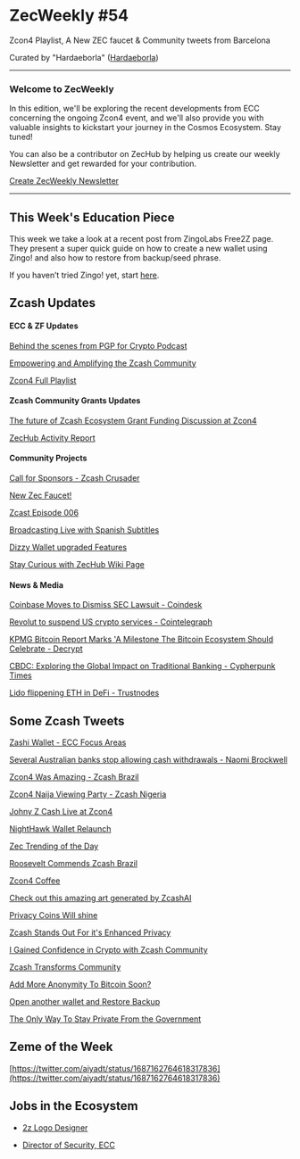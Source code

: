# ZecWeekly #54

Zcon4 Playlist, A New ZEC faucet & Community tweets from Barcelona

Curated by "Hardaeborla" ([Hardaeborla](https://twitter.com/ayanlajaadebola))

---

### Welcome to ZecWeekly
In this edition, we'll be exploring the recent developments from ECC concerning the ongoing Zcon4 event, and we'll also provide you with valuable insights to kickstart your journey in the Cosmos Ecosystem. Stay tuned!

You can also be a contributor on ZecHub by helping us create our weekly Newsletter and get rewarded for your contribution. 

[Create ZecWeekly Newsletter](https://wiki.zechub.xyz/ZecWeekly-newsletter) 

---

## This Week's Education Piece 

This week we take a look at a recent post from ZingoLabs Free2Z page. They present a super quick guide on how to create a new wallet using Zingo! and also how to restore from backup/seed phrase. 

If you haven’t tried Zingo! yet, start [here](https://free2z.cash/zingolabs/zpage/open-another-wallet-and-restore-backup).




## Zcash Updates


#### ECC & ZF Updates

[Behind the scenes from PGP for Crypto Podcast](https://twitter.com/pgpforcrypto/status/1685991268654940161)

[Empowering and Amplifying the Zcash Community](https://twitter.com/ZFAVClub/status/1687441624194789376?t=c75cisvfABNlDgXioCmruA&s=19) 

[Zcon4 Full Playlist](https://www.youtube.com/playlist?list=PL40dyJ0UYTLII7oQRQmNOFf0d2iKT35tL)




#### Zcash Community Grants Updates

[The future of Zcash Ecosystem Grant Funding Discussion at Zcon4](https://twitter.com/JackGavigan/status/1685991658872074240?t=DKgj0N8ZdsUp_cGmZrMksA&s=19) 

[ZecHub Activity Report](https://forum.zcashcommunity.com/t/zechub-monthly-updates/44101/28) 




#### Community Projects

[Call for Sponsors - Zcash Crusader](https://twitter.com/ZcashCrusader/status/1686701301550161921?t=aQ1xsQS7SmJOf4KOmZNLdQ&s=19) 

[New Zec Faucet!](https://twitter.com/aiyadt/status/1686026692265996289?t=1rXNEEmQuROPoZEMR_pnMg&s=19) 

[Zcast Episode 006](https://twitter.com/ZcastEsp/status/1687438232546398209?t=hfypYmjt0_6SGxJ7UDH5MQ&s=19) 

[Broadcasting Live with Spanish Subtitles](https://twitter.com/zcashesp/status/1685988428951769088?t=daigF1ymB49e-qXkV8nXMQ&s=19)

[Dizzy Wallet upgraded Features](https://twitter.com/ruzcash/status/1687716093912109056?t=FKp9__JZt4pMenLhrwTuIQ&s=19) 

[Stay Curious with ZecHub Wiki Page](https://twitter.com/dismad8/status/1687694604676816896?t=rPFwEa-XDsPcENVOnQC5OQ&s=19) 



 #### News & Media

[Coinbase Moves to Dismiss SEC Lawsuit - Coindesk](https://www.coindesk.com/policy/2023/08/04/coinbase-moves-to-dismiss-sec-lawsuit-alleging-crypto-falls-out-of-regulators-oversight) 

[Revolut to suspend US crypto services - Cointelegraph](https://cointelegraph.com/news/crypto-revolut-to-suspend-cryptocurrency-services-in-us) 

[KPMG Bitcoin Report Marks 'A Milestone The Bitcoin Ecosystem Should Celebrate - Decrypt](https://decrypt.co/151443/bitcoin-esg-environment-social-corporate-governance-kpmg) 

[CBDC: Exploring the Global Impact on Traditional Banking - Cypherpunk Times](https://www.cypherpunktimes.com/central-bank-digital-currencies-cbdcs-exploring-the-global-impact-on-traditional-banking/)

[Lido flippening ETH in DeFi - Trustnodes](https://www.trustnodes.com/2023/08/02/lido-flippening-defi-eth)


## Some Zcash Tweets

[Zashi Wallet - ECC Focus Areas](https://twitter.com/dismad8/status/1685732812803182592?t=gs_WqN5caESuaIiRaDu4IQ&s=19) 

[Several Australian banks stop allowing cash withdrawals - Naomi Brockwell](https://twitter.com/naomibrockwell/status/1687855870967787520)

[Zcon4 Was Amazing - Zcash Brazil](https://twitter.com/zcashbrazil/status/1687512331754885122?t=_e_VsMAg5kDmZKXDVfDfbg&s=19) 

[Zcon4 Naija Viewing Party - Zcash Nigeria](https://twitter.com/ZcashNigeria/status/1687363708647804928?t=CcmJ9UmBuGtplN961FWzmw&s=19) 

[Johny Z Cash Live at Zcon4](https://twitter.com/ZFAVClub/status/1686196104759824384?t=OUaZ4lHpe5nTuhyC7VbPvg&s=19)

[NightHawk Wallet Relaunch](https://twitter.com/NighthawkWallet/status/1685798336601739264?s=19) 

[Zec Trending of the Day](https://twitter.com/pedamerico/status/1686052913095798784?t=Pyv_7vn-4QrHpPnqHpx6YQ&s=19) 

[Roosevelt Commends Zcash Brazil](https://twitter.com/gordonesroo/status/1685914732593664000?t=cpDKh3NsQXvQlc2Bt-WpsA&s=19) 

[Zcon4 Coffee](https://twitter.com/mbbevilacqua/status/1685776881121910786?t=fOckqy8jQhpedcGDhOQfFQ&s=19) 

[Check out this amazing art generated by ZcashAI](https://twitter.com/ZcashAI/status/1687765361339310080?t=ZbkJz7bgrVxC_xkFIvOvoQ&s=19)

[Privacy Coins Will shine](https://twitter.com/henri_sol/status/1687559498020409344?t=gzzFwb9DfGSnaUnMEWTZNQ&s=19) 

[Zcash Stands Out For it's Enhanced Privacy](https://twitter.com/zcashbrazil/status/1687490598733803520?t=LYAvyJHyBnLOPrdwAuzDoQ&s=19) 

[I Gained Confidence in Crypto with Zcash Community](https://twitter.com/incipere_site/status/1687538313802964992?t=giHaxArnBZ_DqRtRjsUkBA&s=19) 

[Zcash Transforms Community](https://twitter.com/zcashbrazil/status/1687508369320419354?t=ho6h2JEJ0ahsfVnH14gzKQ&s=19) 

[Add More Anonymity To Bitcoin Soon?](https://twitter.com/BTC__Blockchain/status/1687410141400875010?t=8PQp0XOVlxqavA8v1GzpnA&s=19) 

[Open another wallet and Restore Backup](https://free2z.cash/zingolabs/zpage/open-another-wallet-and-restore-backup) 

[The Only Way To Stay Private From the Government](https://twitter.com/InsideZcash/status/1687351185605308417?t=n6b3XAAaE5yf41RQrWpO7g&s=19) 




## Zeme of the Week

[https://twitter.com/aiyadt/status/1687162764618317836](https://twitter.com/aiyadt/status/1687162764618317836)


## Jobs in the Ecosystem

- [2z Logo Designer](https://free2z.cash/birdify/zpage/hiring-need-2z-logo-with-transparency) 

- [Director of Security, ECC](https://apply.workable.com/electric-coin-company/j/E68A4C20E2/)
